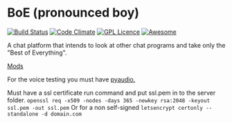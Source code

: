 # BoE (pronounced boy)

[![Build Status](https://travis-ci.org/ParkerMc/BOE.svg?branch=master)](https://travis-ci.org/ParkerMc/BOE) [![Code Climate](https://codeclimate.com/github/ParkerMc/BOE/badges/gpa.svg)](https://codeclimate.com/github/ParkerMc/BOE) [![GPL Licence](https://badges.frapsoft.com/os/gpl/gpl.svg?v=103)](https://opensource.org/licenses/GPL-3.0/) [![Awesome](https://cdn.rawgit.com/sindresorhus/awesome/d7305f38d29fed78fa85652e3a63e154dd8e8829/media/badge.svg)](https://github.com/sindresorhus/awesome)

A chat platform that intends to look at other chat programs and take only the "Best of Everything".

[Mods](https://github.com/ParkerMc/BoE-Mods)

For the voice testing you must have [pyaudio.](http://people.csail.mit.edu/hubert/pyaudio/)

Must have a ssl certificate run command and put ssl.pem in to the server folder.
`openssl req -x509 -nodes -days 365 -newkey rsa:2048 -keyout ssl.pem -out ssl.pem`
Or for a non self-signed 
`letsencrypt certonly --standalone -d domain.com`
